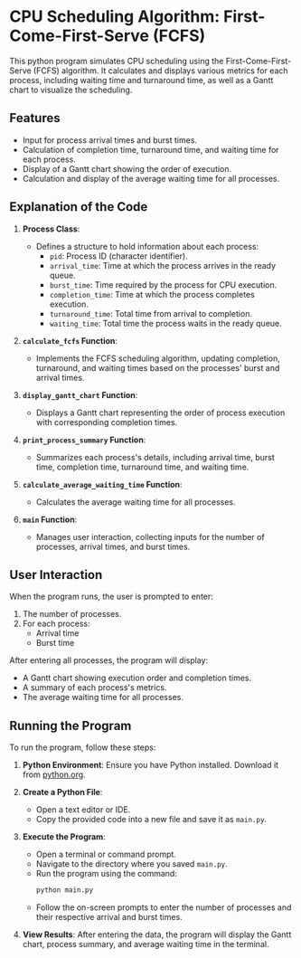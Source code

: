 # CPU Scheduling Algorithm: First-Come-First-Serve (FCFS)

This python program simulates CPU scheduling using the First-Come-First-Serve (FCFS) algorithm. It calculates and displays various metrics for each process, including waiting time and turnaround time, as well as a Gantt chart to visualize the scheduling.

## Features

- Input for process arrival times and burst times.
- Calculation of completion time, turnaround time, and waiting time for each process.
- Display of a Gantt chart showing the order of execution.
- Calculation and display of the average waiting time for all processes.

## Explanation of the Code

1. **Process Class**:

   - Defines a structure to hold information about each process:
     - `pid`: Process ID (character identifier).
     - `arrival_time`: Time at which the process arrives in the ready queue.
     - `burst_time`: Time required by the process for CPU execution.
     - `completion_time`: Time at which the process completes execution.
     - `turnaround_time`: Total time from arrival to completion.
     - `waiting_time`: Total time the process waits in the ready queue.

2. **`calculate_fcfs` Function**:

   - Implements the FCFS scheduling algorithm, updating completion, turnaround, and waiting times based on the processes' burst and arrival times.

3. **`display_gantt_chart` Function**:

   - Displays a Gantt chart representing the order of process execution with corresponding completion times.

4. **`print_process_summary` Function**:

   - Summarizes each process's details, including arrival time, burst time, completion time, turnaround time, and waiting time.

5. **`calculate_average_waiting_time` Function**:

   - Calculates the average waiting time for all processes.

6. **`main` Function**:
   - Manages user interaction, collecting inputs for the number of processes, arrival times, and burst times.

## User Interaction

When the program runs, the user is prompted to enter:

1. The number of processes.
2. For each process:
   - Arrival time
   - Burst time

After entering all processes, the program will display:

- A Gantt chart showing execution order and completion times.
- A summary of each process's metrics.
- The average waiting time for all processes.

## Running the Program

To run the program, follow these steps:

1. **Python Environment**: Ensure you have Python installed. Download it from [python.org](https://www.python.org/).

2. **Create a Python File**:

   - Open a text editor or IDE.
   - Copy the provided code into a new file and save it as `main.py`.

3. **Execute the Program**:

   - Open a terminal or command prompt.
   - Navigate to the directory where you saved `main.py`.
   - Run the program using the command:
     ```bash
     python main.py
     ```
   - Follow the on-screen prompts to enter the number of processes and their respective arrival and burst times.

4. **View Results**: After entering the data, the program will display the Gantt chart, process summary, and average waiting time in the terminal.
